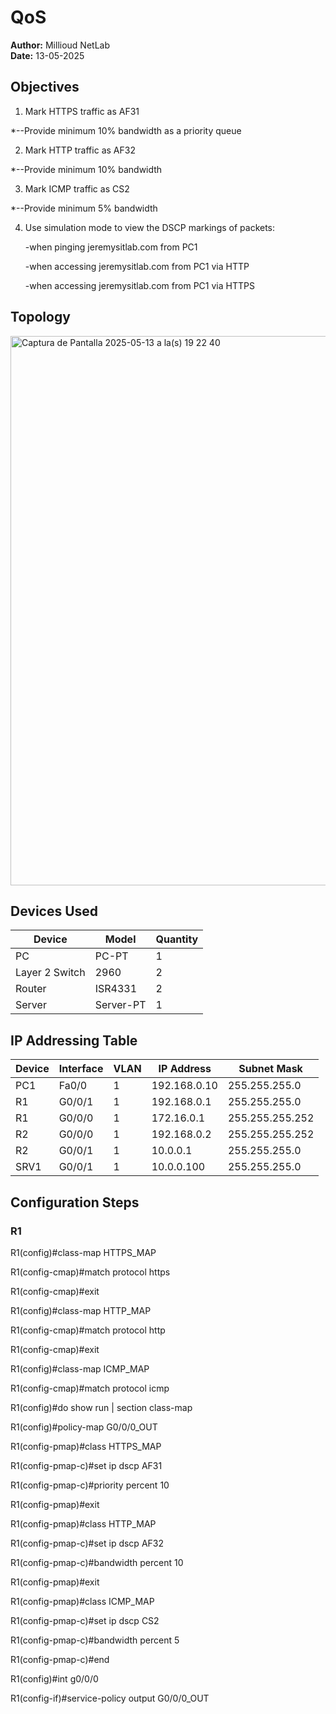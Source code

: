 # QoS
**Author:** Millioud NetLab  
**Date:** 13-05-2025

## Objectives

1. Mark HTTPS traffic as AF31
   
*--Provide minimum 10% bandwidth as a priority queue

2. Mark HTTP traffic as AF32

*--Provide minimum 10% bandwidth

3. Mark ICMP traffic as CS2

*--Provide minimum 5% bandwidth

4. Use simulation mode to view the DSCP markings of packets:

   -when pinging jeremysitlab.com from PC1

   -when accessing jeremysitlab.com from PC1 via HTTP

   -when accessing jeremysitlab.com from PC1 via HTTPS

## Topology

<img width="879" alt="Captura de Pantalla 2025-05-13 a la(s) 19 22 40" src="https://github.com/user-attachments/assets/e6c8c676-06f2-4d75-8250-74afc729d04f" />

## Devices Used

| Device         | Model        | Quantity |
|----------------|--------------|----------|
| PC       | PC-PT         | 1        |
| Layer 2 Switch | 2960         | 2       |
| Router             | ISR4331      | 2        |
| Server             | Server-PT      | 1        |

## IP Addressing Table

| Device | Interface | VLAN | IP Address     | Subnet Mask       |
|--------|-----------|------|----------------|-------------------|
| PC1    | Fa0/0     | 1   | 192.168.0.10   | 255.255.255.0     |
| R1    | G0/0/1     | 1   | 192.168.0.1   | 255.255.255.0     |
| R1   | G0/0/0  | 1  | 172.16.0.1   | 255.255.255.252     |
| R2   | G0/0/0   | 1   | 192.168.0.2   | 255.255.255.252     |
| R2   |   G0/0/1 | 1  | 10.0.0.1   | 255.255.255.0     |
| SRV1   |   G0/0/1 | 1  | 10.0.0.100  | 255.255.255.0     |

## Configuration Steps

### R1 

R1(config)#class-map HTTPS_MAP

R1(config-cmap)#match protocol https

R1(config-cmap)#exit

R1(config)#class-map HTTP_MAP

R1(config-cmap)#match protocol http

R1(config-cmap)#exit

R1(config)#class-map ICMP_MAP

R1(config-cmap)#match protocol icmp

R1(config)#do show run | section class-map

R1(config)#policy-map G0/0/0_OUT

R1(config-pmap)#class HTTPS_MAP

R1(config-pmap-c)#set ip dscp AF31

R1(config-pmap-c)#priority percent 10

R1(config-pmap)#exit

R1(config-pmap)#class HTTP_MAP

R1(config-pmap-c)#set ip dscp AF32

R1(config-pmap-c)#bandwidth percent 10

R1(config-pmap)#exit

R1(config-pmap)#class ICMP_MAP

R1(config-pmap-c)#set ip dscp CS2

R1(config-pmap-c)#bandwidth percent 5

R1(config-pmap-c)#end

R1(config)#int g0/0/0

R1(config-if)#service-policy output G0/0/0_OUT















